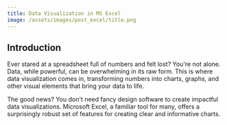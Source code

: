 ```yaml
---
title: Data Visualization in MS Excel
image: /assets/images/post_excel/title.png
---
```


## Introduction

Ever stared at a spreadsheet full of numbers and felt lost? You're not alone. Data, while powerful, can be overwhelming in its raw form. This is where data visualization comes in, transforming numbers into charts, graphs, and other visual elements that bring your data to life.

The good news? You don't need fancy design software to create impactful data visualizations. Microsoft Excel, a familiar tool for many, offers a surprisingly robust set of features for creating clear and informative charts.